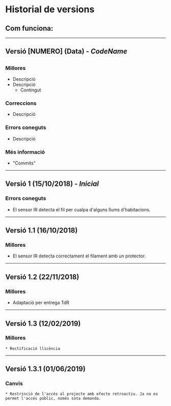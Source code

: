 # Historial de versions

## Com funciona:
---
## Versió [NUMERO] (Data) - *CodeName*
 ## <No Funcional>

 ### Millores

  * Descripció
  * Descripció
      * Contingut

 ### Correccions
  * Descripció

 ### Errors coneguts
  * Descripció

 ### Més informació
  * "Commits"

---

## Versió 1 (15/10/2018) - *Inicial*

 ### Errors coneguts
  * El sensor IR detecta el fil per cualpa d'alguns llums d'habitacions. 
---
## Versió 1.1 (16/10/2018)
 ### Millores
  * El sensor IR detecta correctament el filament amb un protector.
 ---
 ## Versió 1.2 (22/11/2018)
  ### Millores
   * Adaptació per entrega TdR
 ---
  ## Versió 1.3 (12/02/2019)
   ### Millores
    * Rectificació llicència
 ---
  ## Versió 1.3.1 (01/06/2019)
   ### Canvis
    * Restrinció de l'accés al projecte amb efecte retroactiu. Ja no es permet l'accés públic, només sota demanda.
